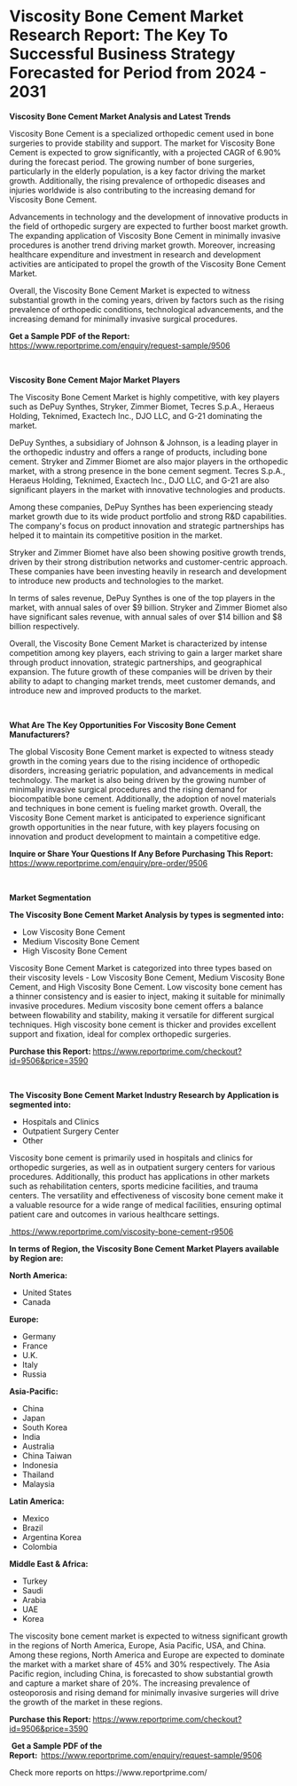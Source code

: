 <p><h1>Viscosity Bone Cement Market Research Report: The Key To Successful Business Strategy Forecasted for Period from 2024 - 2031</h1></p><p><strong>Viscosity Bone Cement Market Analysis and Latest Trends</strong></p>
<p><p>Viscosity Bone Cement is a specialized orthopedic cement used in bone surgeries to provide stability and support. The market for Viscosity Bone Cement is expected to grow significantly, with a projected CAGR of 6.90% during the forecast period. The growing number of bone surgeries, particularly in the elderly population, is a key factor driving the market growth. Additionally, the rising prevalence of orthopedic diseases and injuries worldwide is also contributing to the increasing demand for Viscosity Bone Cement.</p><p>Advancements in technology and the development of innovative products in the field of orthopedic surgery are expected to further boost market growth. The expanding application of Viscosity Bone Cement in minimally invasive procedures is another trend driving market growth. Moreover, increasing healthcare expenditure and investment in research and development activities are anticipated to propel the growth of the Viscosity Bone Cement Market.</p><p>Overall, the Viscosity Bone Cement Market is expected to witness substantial growth in the coming years, driven by factors such as the rising prevalence of orthopedic conditions, technological advancements, and the increasing demand for minimally invasive surgical procedures.</p></p>
<p><strong>Get a Sample PDF of the Report:&nbsp;</strong> <a href="https://www.reportprime.com/enquiry/request-sample/9506">https://www.reportprime.com/enquiry/request-sample/9506</a></p>
<p>&nbsp;</p>
<p><strong>Viscosity Bone Cement Major Market Players</strong></p>
<p><p>The Viscosity Bone Cement Market is highly competitive, with key players such as DePuy Synthes, Stryker, Zimmer Biomet, Tecres S.p.A., Heraeus Holding, Teknimed, Exactech Inc., DJO LLC, and G-21 dominating the market. </p><p>DePuy Synthes, a subsidiary of Johnson & Johnson, is a leading player in the orthopedic industry and offers a range of products, including bone cement. Stryker and Zimmer Biomet are also major players in the orthopedic market, with a strong presence in the bone cement segment. Tecres S.p.A., Heraeus Holding, Teknimed, Exactech Inc., DJO LLC, and G-21 are also significant players in the market with innovative technologies and products.</p><p>Among these companies, DePuy Synthes has been experiencing steady market growth due to its wide product portfolio and strong R&D capabilities. The company's focus on product innovation and strategic partnerships has helped it to maintain its competitive position in the market. </p><p>Stryker and Zimmer Biomet have also been showing positive growth trends, driven by their strong distribution networks and customer-centric approach. These companies have been investing heavily in research and development to introduce new products and technologies to the market.</p><p>In terms of sales revenue, DePuy Synthes is one of the top players in the market, with annual sales of over $9 billion. Stryker and Zimmer Biomet also have significant sales revenue, with annual sales of over $14 billion and $8 billion respectively.</p><p>Overall, the Viscosity Bone Cement Market is characterized by intense competition among key players, each striving to gain a larger market share through product innovation, strategic partnerships, and geographical expansion. The future growth of these companies will be driven by their ability to adapt to changing market trends, meet customer demands, and introduce new and improved products to the market.</p></p>
<p>&nbsp;</p>
<p><strong>What Are The Key Opportunities For Viscosity Bone Cement Manufacturers?</strong></p>
<p><p>The global Viscosity Bone Cement market is expected to witness steady growth in the coming years due to the rising incidence of orthopedic disorders, increasing geriatric population, and advancements in medical technology. The market is also being driven by the growing number of minimally invasive surgical procedures and the rising demand for biocompatible bone cement. Additionally, the adoption of novel materials and techniques in bone cement is fueling market growth. Overall, the Viscosity Bone Cement market is anticipated to experience significant growth opportunities in the near future, with key players focusing on innovation and product development to maintain a competitive edge.</p></p>
<p><strong>Inquire or Share Your Questions If Any Before Purchasing This Report:</strong> <a href="https://www.reportprime.com/enquiry/pre-order/9506">https://www.reportprime.com/enquiry/pre-order/9506</a></p>
<p>&nbsp;</p>
<p><strong>Market Segmentation</strong></p>
<p><strong>The Viscosity Bone Cement Market Analysis by types is segmented into:</strong></p>
<p><ul><li>Low Viscosity Bone Cement</li><li>Medium Viscosity Bone Cement</li><li>High Viscosity Bone Cement</li></ul></p>
<p><p>Viscosity Bone Cement Market is categorized into three types based on their viscosity levels - Low Viscosity Bone Cement, Medium Viscosity Bone Cement, and High Viscosity Bone Cement. Low viscosity bone cement has a thinner consistency and is easier to inject, making it suitable for minimally invasive procedures. Medium viscosity bone cement offers a balance between flowability and stability, making it versatile for different surgical techniques. High viscosity bone cement is thicker and provides excellent support and fixation, ideal for complex orthopedic surgeries.</p></p>
<p><strong>Purchase this Report:&nbsp;</strong><a href="https://www.reportprime.com/checkout?id=9506&price=3590">https://www.reportprime.com/checkout?id=9506&price=3590</a></p>
<p>&nbsp;</p>
<p><strong>The Viscosity Bone Cement Market Industry Research by Application is segmented into:</strong></p>
<p><ul><li>Hospitals and Clinics</li><li>Outpatient Surgery Center</li><li>Other</li></ul></p>
<p><p>Viscosity bone cement is primarily used in hospitals and clinics for orthopedic surgeries, as well as in outpatient surgery centers for various procedures. Additionally, this product has applications in other markets such as rehabilitation centers, sports medicine facilities, and trauma centers. The versatility and effectiveness of viscosity bone cement make it a valuable resource for a wide range of medical facilities, ensuring optimal patient care and outcomes in various healthcare settings.</p></p>
<p><a href="https://www.reportprime.com/viscosity-bone-cement-r9506">&nbsp;https://www.reportprime.com/viscosity-bone-cement-r9506</a></p>
<p><strong>In terms of Region, the Viscosity Bone Cement Market Players available by Region are:</strong></p>
<p>
    <p> <strong> North America: </strong>
        <ul>
            <li>United States</li>
            <li>Canada</li>
        </ul>
        </p> 
    <p> <strong> Europe: </strong>
        <ul>
            <li>Germany</li>
            <li>France</li>
            <li>U.K.</li>
            <li>Italy</li>
            <li>Russia</li>
        </ul>
        </p> 
    <p> <strong> Asia-Pacific: </strong>
        <ul>
            <li>China</li>
            <li>Japan</li>
            <li>South Korea</li>
            <li>India</li>
            <li>Australia</li>
            <li>China Taiwan</li>
            <li>Indonesia</li>
            <li>Thailand</li>
            <li>Malaysia</li>
        </ul>
        </p> 
    <p> <strong> Latin America: </strong>
        <ul>
            <li>Mexico</li>
            <li>Brazil</li>
            <li>Argentina Korea</li>
            <li>Colombia</li>
        </ul>
        </p> 
    <p> <strong> Middle East & Africa: </strong>
        <ul>
            <li>Turkey</li>
            <li>Saudi</li>
            <li>Arabia</li>
            <li>UAE</li>
            <li>Korea</li>
        </ul>
    </p>
    </p>
<p><p>The viscosity bone cement market is expected to witness significant growth in the regions of North America, Europe, Asia Pacific, USA, and China. Among these regions, North America and Europe are expected to dominate the market with a market share of 45% and 30% respectively. The Asia Pacific region, including China, is forecasted to show substantial growth and capture a market share of 20%. The increasing prevalence of osteoporosis and rising demand for minimally invasive surgeries will drive the growth of the market in these regions.</p></p>
<p><strong>Purchase this Report: </strong><a href="https://www.reportprime.com/checkout?id=9506&price=3590">https://www.reportprime.com/checkout?id=9506&price=3590</a></p>
<p>&nbsp;<strong>Get a Sample PDF of the Report:&nbsp;&nbsp;</strong><a href="https://www.reportprime.com/enquiry/request-sample/9506">https://www.reportprime.com/enquiry/request-sample/9506</a></p>
<p><strong></strong></p>
<p>Check more reports on https://www.reportprime.com/</p>